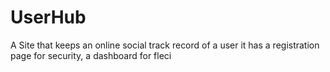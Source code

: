 # UserHub
A Site that keeps an online social track record of a user 
it has a registration page for security, a dashboard for fleci
